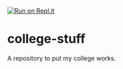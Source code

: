 [![Run on Repl.it](https://repl.it/badge/github/redcodemohammed/college-stuff)](https://repl.it/github/redcodemohammed/college-stuff)

# college-stuff
A repository  to put my college works.
